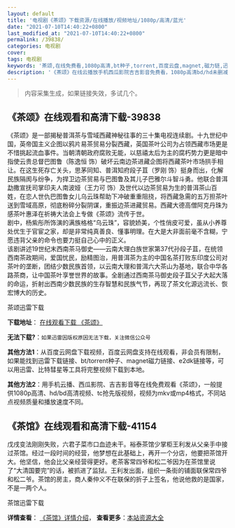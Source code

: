 ```yaml
---
layout: default
title: '电视剧《茶颂》下载资源/在线播放/视频地址/1080p/高清/蓝光'
date: "2021-07-10T14:40:22+0800"
last_modified_at: "2021-07-10T14:40:22+0800"
permalink: /39838/
categories: 电视剧
cover:
tags: 电视剧
keywords: '茶颂,在线免费看,1080p高清,bt种子,torrent,百度云盘,magnet,磁力链,迅雷下载资源'
description: '《茶颂》在线云播放手机西瓜影院吉吉影音免费看，1080p高清bd/hd未删减完整版和tc抢先枪版，mkv/mp4格式，附带bt/torrent种子、magnet/磁力链、百度云盘、网盘资源迅雷下载链接'
---
```


>内容采集生成，如果链接失效，多试几个。


## 《茶颂》在线观看和高清下载-39838

《茶颂》是一部揭秘普洱茶与雪域西藏神秘往事的三十集电视连续剧。十九世纪中国，英帝国主义企图以鸦片易茶贸易分裂西藏，英国茶叶公司为占领西藏市场更是不惜挑起流血事件。当朝清朝政府腐败无能，以慈禧太后为主的腐朽势力更是暗中指使云贵总督巴图鲁（陈逸恒 饰）破坏云南边茶进藏企图将西藏茶叶市场拱手相让。在这生死存亡关头，思茅同知、普洱知府段子苴（罗刚 饰）挺身而出，化解民族隔阂与纷争，为捍卫边茶贸易与巴图鲁及其儿子巴雅尔斗智斗勇。他联合普洱勐撒宣抚司掌印夫人南波娅（王力可 饰）及世代以边茶贸易为生的普洱茶山百姓，在恋人世仇巴图鲁女儿乌云珠帮助下冲破重重阻挠，将西藏急需的五万担茶叶送到雪域高原，彻底粉碎分裂阴谋，重振边茶进藏贸易。西藏大德高僧阿克丹珠为感茶叶惠泽在祈祷大法会上专做《茶颂》流传于世。<br />剧中，杨紫彤所饰演的满族格格&ldquo;乌云珠&rdquo;，容貌娇美，个性俏皮可爱，虽从小养尊处优生于官宦之家，却是非常纯真善良、懂事明理。在大是大非面前毫不含糊，宁愿违背父亲的命令也要力挺自己心中的正义。<br />该剧讲述19世纪末西南茶马御史&mdash;—云南大理白族世家第37代孙段子苴，在统领西南茶政期间，爱国忧民，励精图治，用普洱茶为主的中国名茶打败东印度公司对茶叶的垄断，团结少数民族首领，以云南大理和普洱六大茶山为基地，联合中华各路茶商，让中国茶叶享誉世界的故事。全剧通过西南茶马御史段子苴父子大起大落的命运，折射出西南少数民族的生存智慧和民族气节，再现了茶文化源远流长、恢宏博大的历史。</p>


茶颂迅雷下载

**下载地址**： [在线观看下载 《茶颂》](https://www.993dy.com//vod-detail-id-12441.html) 


**无法下载?**：`如果迅雷因版权原因无法下载，关注微信公众号 `

**其他方法1**：从百度云网盘下载视频，百度云网盘支持在线观看，非会员有限制，如果能找到迅雷下载链接、bt/torrent种子、magnet磁力链接、e2dk链接等，可以用迅雷、比特彗星等工具将完整视频下载到本地。

**其他方法2**：用手机云播、西瓜影院、吉吉影音等在线免费观看《茶颂》，一般提供1080p高清、hd/bd高清视频、tc抢先版视频，视频为mkv或mp4格式，不同站点视频质量和播放速度不同。


## 《茶馆》在线观看和高清下载-41154

戊戌变法刚刚失败，六君子菜市口血迹未干。裕泰茶馆少掌柜王利发从父亲手中接过茶馆。经过一段时间的经营，他梦想在此基础上，再开一个分店，他要把茶馆开大。他坚信，他会比父亲经营得更好。老茶客常四爷和松二爷因为在茶馆里说了“大清国要完&rdquo;的话，被抓进了监狱。王利发出面，组织一条街的铺面联保常四爷和松二爷。茶馆的房主，商人秦仲义不在联保的折子上签名，他说他救的是国家，不是一两个人。


茶馆迅雷下载

**详情查看**： [《茶馆》详情介绍](/movie/41154/)， **查看更多**：[本站资源大全](/movie/t/all/)

